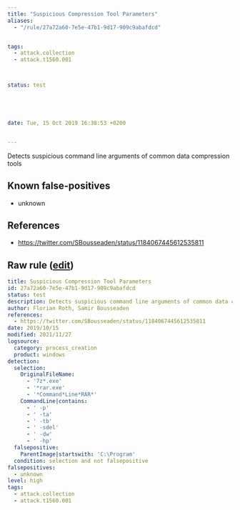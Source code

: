 ```yaml
---
title: "Suspicious Compression Tool Parameters"
aliases:
  - "/rule/27a72a60-7e5e-47b1-9d17-909c9abafdcd"


tags:
  - attack.collection
  - attack.t1560.001



status: test





date: Tue, 15 Oct 2019 16:38:53 +0200


---
```


Detects suspicious command line arguments of common data compression tools

<!--more-->


## Known false-positives

* unknown



## References

* https://twitter.com/SBousseaden/status/1184067445612535811


## Raw rule ([edit](https://github.com/SigmaHQ/sigma/edit/master/rules/windows/process_creation/proc_creation_win_susp_compression_params.yml))
```yaml
title: Suspicious Compression Tool Parameters
id: 27a72a60-7e5e-47b1-9d17-909c9abafdcd
status: test
description: Detects suspicious command line arguments of common data compression tools
author: Florian Roth, Samir Bousseaden
references:
  - https://twitter.com/SBousseaden/status/1184067445612535811
date: 2019/10/15
modified: 2021/11/27
logsource:
  category: process_creation
  product: windows
detection:
  selection:
    OriginalFileName:
      - '7z*.exe'
      - '*rar.exe'
      - '*Command*Line*RAR*'
    CommandLine|contains:
      - ' -p'
      - ' -ta'
      - ' -tb'
      - ' -sdel'
      - ' -dw'
      - ' -hp'
  falsepositive:
    ParentImage|startswith: 'C:\Program'
  condition: selection and not falsepositive
falsepositives:
  - unknown
level: high
tags:
  - attack.collection
  - attack.t1560.001

```
